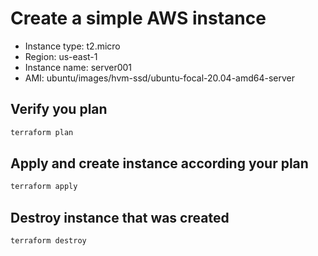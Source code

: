 # Create a simple AWS instance

- Instance type: t2.micro
- Region: us-east-1
- Instance name: server001
- AMI: ubuntu/images/hvm-ssd/ubuntu-focal-20.04-amd64-server

## Verify you plan

```sh
terraform plan
```

## Apply and create instance according your plan

```sh
terraform apply
```
## Destroy instance that was created

```sh
terraform destroy
```

